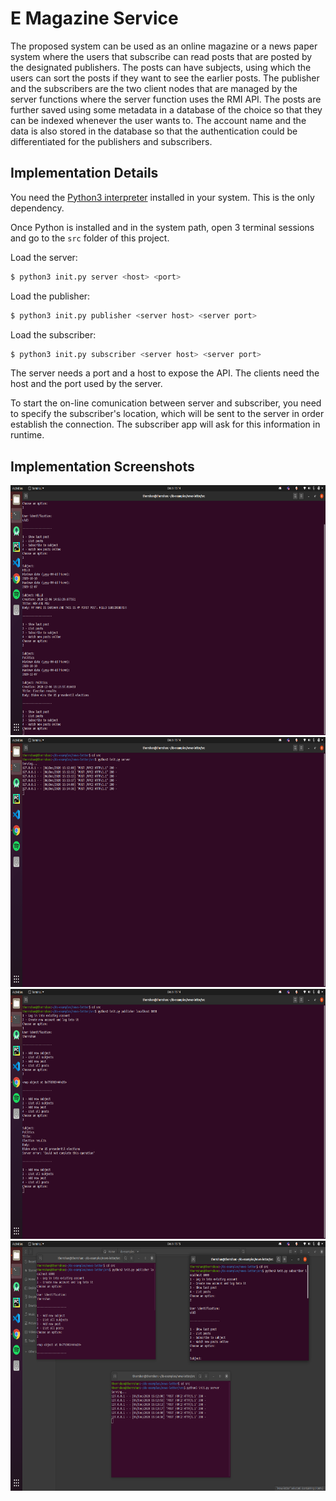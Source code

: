 # E Magazine Service

The proposed system can be used as an online magazine or a news paper system where the users that subscribe can read posts that are posted by the designated publishers. The posts can have subjects, using which the users can sort the posts if they want to see the earlier posts. The publisher and the subscribers are the two client nodes that are managed by the server functions where the server function uses the RMI API. The posts are further saved using some metadata in a database of the choice so that they can be indexed whenever the user wants to. The account name and the data is also stored in the database so that the authentication could be differentiated for the publishers and subscribers. 


## Implementation Details

You need the [Python3 interpreter](https://www.python.org/downloads/) installed in your system. This is the only dependency.

Once Python is installed and in the system path, open 3 terminal sessions and go to the `src` folder of this project.

Load the server:

```Bash
$ python3 init.py server <host> <port>
```

Load the publisher:

```Bash
$ python3 init.py publisher <server host> <server port>
```

Load the subscriber:

```Bash
$ python3 init.py subscriber <server host> <server port>
```

The server needs a port and a host to expose the API. The clients need the host and the port used by the server.

To start the on-line comunication between server and subscriber, you need to specify the subscriber's location, which will be sent to the server in order establish the connection. The subscriber app will ask for this information in runtime.


## Implementation Screenshots

<img src="https://github.com/therrshan/e-magazine-service/blob/main/Screenshots/1.png" alt="" width="700" height="400">

<img src="https://github.com/therrshan/e-magazine-service/blob/main/Screenshots/2.png" alt="" width="700" height="400">

<img src="https://github.com/therrshan/e-magazine-service/blob/main/Screenshots/3.png" alt="" width="700" height="400">

<img src="https://github.com/therrshan/e-magazine-service/blob/main/Screenshots/4.png" alt="" width="700" height="400">



